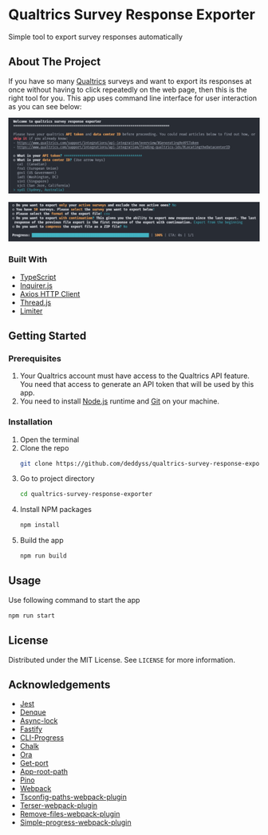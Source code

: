 # Qualtrics Survey Response Exporter
Simple tool to export survey responses automatically


## About The Project
If you have so many [Qualtrics](https://www.qualtrics.com) surveys and want to export its responses at once without having to click repeatedly on the web page, then this is the right tool for you. This app uses command line interface for user interaction as you can see below:

![Greeting and basic questions](images/greeting-and-basic-questions.png)


![Survey and Export questions](images/survey-and-export-questions.png)


### Built With
* [TypeScript](https://www.typescriptlang.org/)
* [Inquirer.js](https://github.com/SBoudrias/Inquirer.js)
* [Axios HTTP Client](https://axios-http.com/)
* [Thread.js](https://threads.js.org/)
* [Limiter](https://github.com/jhurliman/node-rate-limiter)


## Getting Started
### Prerequisites
1. Your Qualtrics account must have access to the Qualtrics API feature. You need that access to generate an API token that will be used by this app.
2. You need to install [Node.js](https://nodejs.org/) runtime and [Git](https://git-scm.com/) on your machine.

### Installation
1. Open the terminal
2. Clone the repo
   ```sh
   git clone https://github.com/deddyss/qualtrics-survey-response-exporter.git
   ```
3. Go to project directory
   ```sh
   cd qualtrics-survey-response-exporter
   ```
4. Install NPM packages
   ```sh
   npm install
   ```
5. Build the app
   ```sh
   npm run build
   ```


## Usage
Use following command to start the app
```sh
npm run start
```


## License
Distributed under the MIT License. See `LICENSE` for more information.


## Acknowledgements
* [Jest](https://jestjs.io/)
* [Denque](https://github.com/invertase/denque)
* [Async-lock](https://github.com/rogierschouten/async-lock)
* [Fastify](https://www.fastify.io/)
* [CLI-Progress](https://github.com/npkgz/cli-progress)
* [Chalk](https://github.com/chalk/chalk)
* [Ora](https://github.com/sindresorhus/ora)
* [Get-port](https://github.com/sindresorhus/get-port)
* [App-root-path](https://github.com/inxilpro/node-app-root-path)
* [Pino](https://getpino.io/)
* [Webpack](https://webpack.js.org/)
* [Tsconfig-paths-webpack-plugin](https://github.com/dividab/tsconfig-paths-webpack-plugin)
* [Terser-webpack-plugin](https://github.com/webpack-contrib/terser-webpack-plugin)
* [Remove-files-webpack-plugin](https://github.com/Amaimersion/remove-files-webpack-plugin)
* [Simple-progress-webpack-plugin](https://github.com/dominique-mueller/simple-progress-webpack-plugin)
